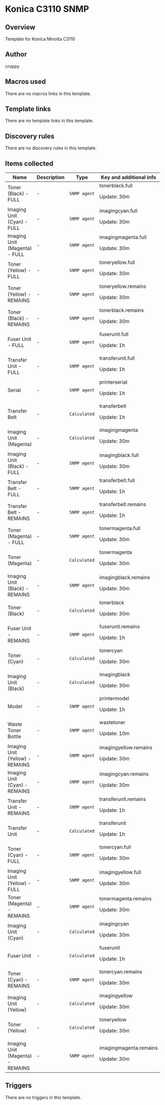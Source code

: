 # Konica C3110 SNMP

## Overview

Template for Konica Minolta C3110



## Author

cruppy

## Macros used

There are no macros links in this template.

## Template links

There are no template links in this template.

## Discovery rules

There are no discovery rules in this template.

## Items collected

|Name|Description|Type|Key and additional info|
|----|-----------|----|----|
|Toner (Black) - FULL|<p>-</p>|`SNMP agent`|tonerblack.full<p>Update: 30m</p>|
|Imaging Unit (Cyan) - FULL|<p>-</p>|`SNMP agent`|imagingcyan.full<p>Update: 30m</p>|
|Imaging Unit (Magenta) - FULL|<p>-</p>|`SNMP agent`|imagingmagenta.full<p>Update: 30m</p>|
|Toner (Yellow) - FULL|<p>-</p>|`SNMP agent`|toneryellow.full<p>Update: 30m</p>|
|Toner (Yellow) - REMAINS|<p>-</p>|`SNMP agent`|toneryellow.remains<p>Update: 30m</p>|
|Toner (Black) - REMAINS|<p>-</p>|`SNMP agent`|tonerblack.remains<p>Update: 30m</p>|
|Fuser Unit - FULL|<p>-</p>|`SNMP agent`|fuserunit.full<p>Update: 1h</p>|
|Transfer Unit - FULL|<p>-</p>|`SNMP agent`|transferunit.full<p>Update: 1h</p>|
|Serial|<p>-</p>|`SNMP agent`|printerserial<p>Update: 1h</p>|
|Transfer Belt|<p>-</p>|`Calculated`|transferbelt<p>Update: 1h</p>|
|Imaging Unit (Magenta)|<p>-</p>|`Calculated`|imagingmagenta<p>Update: 30m</p>|
|Imaging Unit (Black) - FULL|<p>-</p>|`SNMP agent`|imagingblack.full<p>Update: 30m</p>|
|Transfer Belt - FULL|<p>-</p>|`SNMP agent`|transferbelt.full<p>Update: 1h</p>|
|Transfer Belt - REMAINS|<p>-</p>|`SNMP agent`|transferbelt.remains<p>Update: 1h</p>|
|Toner (Magenta) - FULL|<p>-</p>|`SNMP agent`|tonermagenta.full<p>Update: 30m</p>|
|Toner (Magenta)|<p>-</p>|`Calculated`|tonermagenta<p>Update: 30m</p>|
|Imaging Unit (Black) - REMAINS|<p>-</p>|`SNMP agent`|imagingblack.remains<p>Update: 30m</p>|
|Toner (Black)|<p>-</p>|`Calculated`|tonerblack<p>Update: 30m</p>|
|Fuser Unit - REMAINS|<p>-</p>|`SNMP agent`|fuserunit.remains<p>Update: 1h</p>|
|Toner (Cyan)|<p>-</p>|`Calculated`|tonercyan<p>Update: 30m</p>|
|Imaging Unit (Black)|<p>-</p>|`Calculated`|imagingblack<p>Update: 30m</p>|
|Model|<p>-</p>|`SNMP agent`|printermodel<p>Update: 1h</p>|
|Waste Toner Bottle|<p>-</p>|`SNMP agent`|wastetoner<p>Update: 10m</p>|
|Imaging Unit (Yellow) - REMAINS|<p>-</p>|`SNMP agent`|imagingyellow.remains<p>Update: 30m</p>|
|Imaging Unit (Cyan) - REMAINS|<p>-</p>|`SNMP agent`|imagingcyan.remains<p>Update: 30m</p>|
|Transfer Unit - REMAINS|<p>-</p>|`SNMP agent`|transferunit.remains<p>Update: 1h</p>|
|Transfer Unit|<p>-</p>|`Calculated`|transferunit<p>Update: 1h</p>|
|Toner (Cyan) - FULL|<p>-</p>|`SNMP agent`|tonercyan.full<p>Update: 30m</p>|
|Imaging Unit (Yellow) - FULL|<p>-</p>|`SNMP agent`|imagingyellow.full<p>Update: 30m</p>|
|Toner (Magenta) - REMAINS|<p>-</p>|`SNMP agent`|tonermagenta.remains<p>Update: 30m</p>|
|Imaging Unit (Cyan)|<p>-</p>|`Calculated`|imagingcyan<p>Update: 30m</p>|
|Fuser Unit|<p>-</p>|`Calculated`|fuserunit<p>Update: 1h</p>|
|Toner (Cyan) - REMAINS|<p>-</p>|`SNMP agent`|tonercyan.remains<p>Update: 30m</p>|
|Imaging Unit (Yellow)|<p>-</p>|`Calculated`|imagingyellow<p>Update: 30m</p>|
|Toner (Yellow)|<p>-</p>|`Calculated`|toneryellow<p>Update: 30m</p>|
|Imaging Unit (Magenta) - REMAINS|<p>-</p>|`SNMP agent`|imagingmagenta.remains<p>Update: 30m</p>|
## Triggers

There are no triggers in this template.

